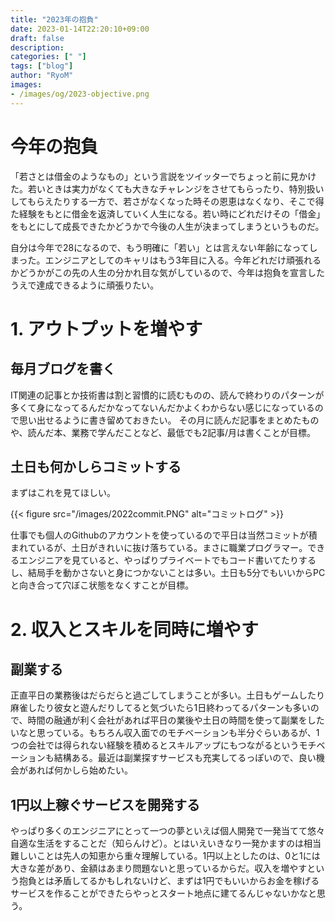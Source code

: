 ```yaml
---
title: "2023年の抱負"
date: 2023-01-14T22:20:10+09:00
draft: false
description: 
categories: [" "]
tags: ["blog"]
author: "RyoM"
images:
- /images/og/2023-objective.png
---
```


# 今年の抱負

「若さとは借金のようなもの」という言説をツイッターでちょっと前に見かけた。若いときは実力がなくても大きなチャレンジをさせてもらったり、特別扱いしてもらえたりする一方で、若さがなくなった時その恩恵はなくなり、そこで得た経験をもとに借金を返済していく人生になる。若い時にどれだけその「借金」をもとにして成長できたかどうかで今後の人生が決まってしまうというものだ。

自分は今年で28になるので、もう明確に「若い」とは言えない年齢になってしまった。エンジニアとしてのキャリはもう3年目に入る。今年どれだけ頑張れるかどうかがこの先の人生の分かれ目な気がしているので、今年は抱負を宣言したうえで達成できるように頑張りたい。

# 1. アウトプットを増やす

## 毎月ブログを書く

IT関連の記事とか技術書は割と習慣的に読むものの、読んで終わりのパターンが多くて身になってるんだかなってないんだかよくわからない感じになっているので思い出せるように書き留めておきたい。
その月に読んだ記事をまとめたものや、読んだ本、業務で学んだことなど、最低でも2記事/月は書くことが目標。

## 土日も何かしらコミットする

まずはこれを見てほしい。

{{< figure src="/images/2022commit.PNG" alt="コミットログ" >}}

仕事でも個人のGithubのアカウントを使っているので平日は当然コミットが積まれているが、土日がきれいに抜け落ちている。まさに職業プログラマー。できるエンジニアを見ていると、やっぱりプライベートでもコード書いてたりするし、結局手を動かさないと身につかないことは多い。土日も5分でもいいからPCと向き合って穴ぼこ状態をなくすことが目標。

# 2. 収入とスキルを同時に増やす

## 副業する

正直平日の業務後はだらだらと過ごしてしまうことが多い。土日もゲームしたり麻雀したり彼女と遊んだりしてると気づいたら1日終わってるパターンも多いので、時間の融通が利く会社があれば平日の業後や土日の時間を使って副業をしたいなと思っている。もちろん収入面でのモチベーションも半分ぐらいあるが、1つの会社では得られない経験を積めるとスキルアップにもつながるというモチベーションも結構ある。最近は副業探すサービスも充実してるっぽいので、良い機会があれば何かしら始めたい。

## 1円以上稼ぐサービスを開発する

やっぱり多くのエンジニアにとって一つの夢といえば個人開発で一発当てて悠々自適な生活をすることだ（知らんけど）。とはいえいきなり一発かますのは相当難しいことは先人の知恵から重々理解している。1円以上としたのは、0と1には大きな差があり、金額はあまり問題ないと思っているからだ。収入を増やすという抱負とは矛盾してるかもしれないけど、まずは1円でもいいからお金を稼げるサービスを作ることができたらやっとスタート地点に建てるんじゃないかなと思う。

